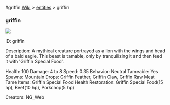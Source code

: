 #griffin
<a href="/wiki.html">Wiki</a> > <a href="/posts/wiki/entities">entities</a> > <a>griffin</a>
<div class="iteminfo">
<h3>griffin</h3>
<img class="pixelimage" src="https://dragon-force-studio.com/images/EF_wiki/griffin.png">

<a class="iteminfoitem">ID: griffin</a></div>
Description:  A mythical creature portrayed as a lion with the wings and head of a bald eagle.  This beast is tamable, only by tranquilizing it and then feed it with 'Griffin Special Food'.

Health:  100
Damage:  4 to 8
Speed:  0.35
Behavior:  Neutral
Tameable:  Yes
Spawns:  Mountain
Drops:  Griffin Feather, Griffin Claw, Griffin Raw Meat
Tame Items:  Griffin Special Food
Health Restoration:  Griffin Special Food(15 hp), Beef(10 hp), Porkchop(5 hp)

Creators:  NG_Web